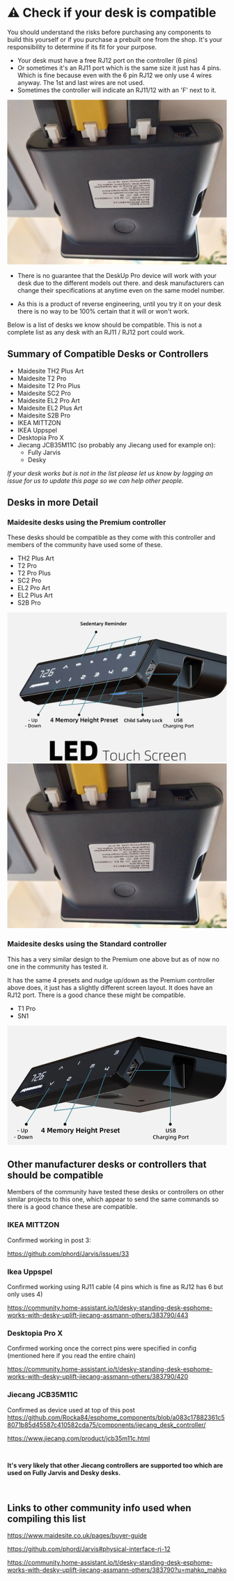 # ⚠️ Check if your desk is compatible
You should understand the risks before purchasing any components to build this yourself or if you purchase a prebuilt one from the shop. It's your responsibility to determine if its fit for your purpose. 

- Your desk must have a free RJ12 port on the controller (6 pins)
- Or sometimes it's an RJ11 port which is the same size it just has 4 pins. Which is fine because even with the 6 pin RJ12 we only use 4 wires anyway. The 1st and last wires are not used.
- Sometimes the controller will indicate an RJ11/12 with an 'F' next to it.

![](images/MaidsiteDeskControlBox-Back.jpg)

- There is no guarantee that the DeskUp Pro device will work with your desk due to the different models out there. and desk manufacturers can change their specifications at anytime even on the same model number.

- As this is a product of reverse engineering, until you try it on your desk there is no way to be 100% certain that it will or won't work.

Below is a list of desks we know should be compatible. This is not a complete list as any desk with an RJ11 / RJ12 port could work.

## Summary of Compatible Desks or Controllers
- Maidesite TH2 Plus Art
- Maidesite T2 Pro
- Maidesite T2 Pro Plus
- Maidesite SC2 Pro
- Maidesite EL2 Pro Art
- Maidesite EL2 Plus Art
- Maidesite S2B Pro
- IKEA MITTZON
- IKEA Uppspel
- Desktopia Pro X
- Jiecang JCB35M11C (so probably any Jiecang used for example on):
  - Fully Jarvis
  - Desky
 
_If your desk works but is not in the list please let us know by logging an issue for us to update this page so we can help other people._

## Desks in more Detail

### Maidesite desks using the Premium controller 
These desks should be compatible as they come with this controller and members of the community have used some of these.

- TH2 Plus Art
- T2 Pro
- T2 Pro Plus
- SC2 Pro
- EL2 Pro Art
- EL2 Plus Art
- S2B Pro

![](images/MaidesiteDeskControlBox-Premium.png)
![](images/MaidsiteDeskControlBox-Back.jpg)


### Maidesite desks using the Standard controller
This has a very similar design to the Premium one above but as of now no one in the community has tested it. 

It has the same 4 presets and nudge up/down as the Premium controller above does, it just has a slightly different screen layout. It does have an RJ12 port. There is a good chance these might be compatible.

- T1 Pro
- SN1

![](images/MaidesiteDeskControlBox-standard.png)


## Other manufacturer desks or controllers that should be compatible
Members of the community have tested these desks or controllers on other similar projects to this one, which appear to send the same commands so there is a good chance these are compatible.

### IKEA MITTZON

Confirmed working in post 3: 

https://github.com/phord/Jarvis/issues/33


### Ikea Uppspel
Confirmed working using RJ11 cable (4 pins which is fine as RJ12 has 6 but only uses 4)

https://community.home-assistant.io/t/desky-standing-desk-esphome-works-with-desky-uplift-jiecang-assmann-others/383790/443


### Desktopia Pro X
Confirmed working once the correct pins were specified in config (mentioned here if you read the entire chain)

https://community.home-assistant.io/t/desky-standing-desk-esphome-works-with-desky-uplift-jiecang-assmann-others/383790/420


### Jiecang JCB35M11C
  
Confirmed as device used at top of this post
https://github.com/Rocka84/esphome_components/blob/a083c17882361c58071b85d45587c410582cda75/components/jiecang_desk_controller/

https://www.jiecang.com/product/jcb35m11c.html

<br />

**It's very likely that other Jiecang controllers are supported too which are used on Fully Jarvis and Desky desks.**

<br />

## Links to other community info used when compiling this list
https://www.maidesite.co.uk/pages/buyer-guide

https://github.com/phord/Jarvis#physical-interface-rj-12

https://community.home-assistant.io/t/desky-standing-desk-esphome-works-with-desky-uplift-jiecang-assmann-others/383790?u=mahko_mahko


